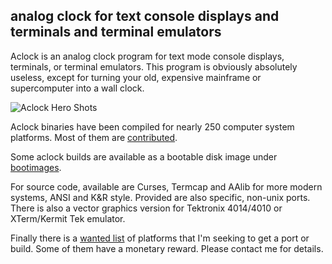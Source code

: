 ## analog clock for text console displays and terminals and terminal emulators 

Aclock is an analog clock program for text mode console displays, terminals, or terminal emulators. This program is obviously absolutely useless, except for turning your old, expensive mainframe or supercomputer into a wall clock.

![Aclock Hero Shots](https://raw.githubusercontent.com/tenox7/aclock/master/screenshots/aclock-hero-shots.gif "Aclock Hero Shots")

Aclock binaries have been compiled for nearly 250 computer system platforms. Most of them are [contributed](https://github.com/tenox7/aclock/blob/master/contrib.txt).

Some aclock builds are available as a bootable disk image under [bootimages](https://github.com/tenox7/aclock/tree/master/bootimages).

For source code, available are Curses, Termcap and AAlib for more modern systems, ANSI and K&R style. Provided are also specific, non-unix ports. There is also a vector graphics version for Tektronix 4014/4010 or XTerm/Kermit Tek emulator. 

Finally there is a [wanted list](https://github.com/tenox7/aclock/blob/master/wanted.txt) of platforms that I'm seeking to get a port or build. Some of them have a monetary reward. Please contact me for details.
